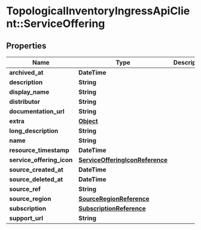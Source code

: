 # TopologicalInventoryIngressApiClient::ServiceOffering

## Properties
Name | Type | Description | Notes
------------ | ------------- | ------------- | -------------
**archived_at** | **DateTime** |  | [optional] 
**description** | **String** |  | [optional] 
**display_name** | **String** |  | [optional] 
**distributor** | **String** |  | [optional] 
**documentation_url** | **String** |  | [optional] 
**extra** | [**Object**](.md) |  | [optional] 
**long_description** | **String** |  | [optional] 
**name** | **String** |  | [optional] 
**resource_timestamp** | **DateTime** |  | [optional] 
**service_offering_icon** | [**ServiceOfferingIconReference**](ServiceOfferingIconReference.md) |  | [optional] 
**source_created_at** | **DateTime** |  | [optional] 
**source_deleted_at** | **DateTime** |  | [optional] 
**source_ref** | **String** |  | 
**source_region** | [**SourceRegionReference**](SourceRegionReference.md) |  | [optional] 
**subscription** | [**SubscriptionReference**](SubscriptionReference.md) |  | [optional] 
**support_url** | **String** |  | [optional] 


